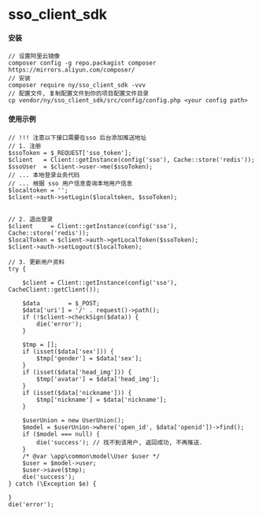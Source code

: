 # sso_client_sdk

#### 安装

    // 设置阿里云镜像
    composer config -g repo.packagist composer https://mirrors.aliyun.com/composer/
    // 安装
    composer require ny/sso_client_sdk -vvv
    // 配置文件, 复制配置文件到你的项目配置文件目录
    cp vendor/ny/sso_client_sdk/src/config/config.php <your config path>
    

#### 使用示例

    // !!! 注意以下接口需要在sso 后台添加推送地址
    // 1. 注册
    $ssoToken = $_REQUEST['sso_token'];
    $client   = Client::getInstance(config('sso'), Cache::store('redis'));
    $ssoUser  = $client->user->me($ssoToken);
    // ... 本地登录业务代码
    // ... 根据 sso 用户信息查询本地用户信息
    $localtoken = '';
    $client->auth->setLogin($localtoken, $ssoToken);


    // 2. 退出登录
    $client     = Client::getInstance(config('sso'), Cache::store('redis'));
    $localToken = $client->auth->getLocalToken($ssoToken);
    $client->auth->setLogout($localToken);

    // 3. 更新用户资料 
    try {

        $client = Client::getInstance(config('sso'), CacheClient::getClient());

        $data        = $_POST;
        $data['uri'] = '/' . request()->path();
        if (!$client->checkSign($data)) {
            die('error');
        }

        $tmp = [];
        if (isset($data['sex'])) {
            $tmp['gender'] = $data['sex'];
        }
        if (isset($data['head_img'])) {
            $tmp['avatar'] = $data['head_img'];
        }
        if (isset($data['nickname'])) {
            $tmp['nickname'] = $data['nickname'];
        }

        $userUnion = new UserUnion();
        $model = $userUnion->where('open_id', $data['openid'])->find();
        if ($model === null) {
            die('success'); // 找不到该用户, 返回成功, 不再推送.
        }
        /* @var \app\common\model\User $user */
        $user = $model->user;
        $user->save($tmp);
        die('success');
    } catch (\Exception $e) {

    }
    die('error');

#### 